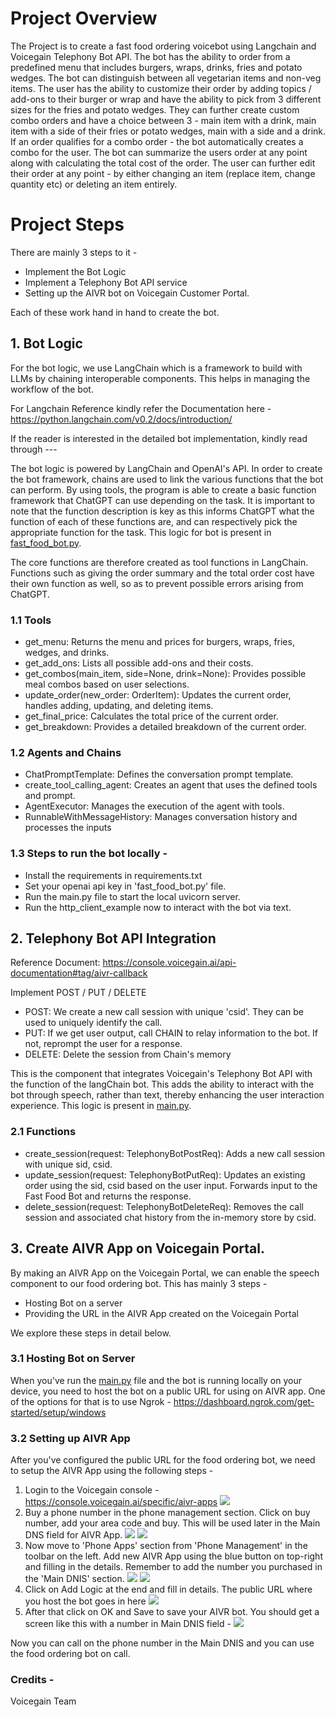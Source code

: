 # Project Overview

The Project is to create a fast food ordering voicebot using Langchain and Voicegain Telephony Bot API. 
The bot has the ability to order from a predefined menu that includes burgers, wraps, drinks, fries and potato wedges. 
The bot can distinguish between all vegetarian items and non-veg items. 
The user has the ability to customize their order by adding topics / add-ons to their burger or wrap 
and have the ability to pick from 3 different sizes for the fries and potato wedges. 
They can further create custom combo orders and have a choice between 3 - main item with a drink, 
main item with a side of their fries or potato wedges, main with a side and a drink. 
If an order qualifies for a combo order - the bot automatically creates a combo for the user. 
The bot can summarize the users order at any point along with calculating the total cost of the order. 
The user can further edit their order at any point - by either changing an item (replace item, change quantity etc) 
or deleting an item entirely.

# Project Steps

There are mainly 3 steps to it - 
- Implement the Bot Logic
- Implement a Telephony Bot API service
- Setting up the AIVR bot on Voicegain Customer Portal. 

Each of these work hand in hand to create the bot.

## 1. Bot Logic

For the bot logic, we use LangChain which is a framework to build with LLMs by chaining interoperable components. 
This helps in managing the workflow of the bot. 

For Langchain Reference kindly refer the Documentation here - https://python.langchain.com/v0.2/docs/introduction/

If the reader is interested in the detailed bot implementation, kindly read through --- 

The bot logic is powered by LangChain and OpenAI's API. 
In order to create the bot framework, chains are used to link the various functions that the bot can perform. 
By using tools, the program is able to create a basic function framework that ChatGPT can use depending on the task. 
It is important to note that the function description is key as this informs ChatGPT 
what the function of each of these functions are, and can respectively pick the appropriate function for the task. 
This logic for bot is present in [fast_food_bot.py](fast_food_bot.py).

The core functions are therefore created as tool functions in LangChain. 
Functions such as giving the order summary and the total order cost have their own function as well, 
so as to prevent possible errors arising from ChatGPT.

### 1.1 Tools

- get_menu: Returns the menu and prices for burgers, wraps, fries, wedges, and drinks.
- get_add_ons: Lists all possible add-ons and their costs.
- get_combos(main_item, side=None, drink=None): Provides possible meal combos based on user selections.
- update_order(new_order: OrderItem): Updates the current order, handles adding, updating, and deleting items.
- get_final_price: Calculates the total price of the current order.
- get_breakdown: Provides a detailed breakdown of the current order.

### 1.2 Agents and Chains

- ChatPromptTemplate: Defines the conversation prompt template.
- create_tool_calling_agent: Creates an agent that uses the defined tools and prompt.
- AgentExecutor: Manages the execution of the agent with tools.
- RunnableWithMessageHistory: Manages conversation history and processes the inputs

### 1.3 Steps to run the bot locally -

- Install the requirements in requirements.txt
- Set your openai api key in 'fast_food_bot.py' file.
- Run the main.py file to start the local uvicorn server.
- Run the http_client_example now to interact with the bot via text.


## 2. Telephony Bot API Integration

Reference Document: https://console.voicegain.ai/api-documentation#tag/aivr-callback

Implement POST / PUT / DELETE

- POST: We create a new call session with unique 'csid'. They can be used to uniquely identify the call.
- PUT: If we get user output, call CHAIN to relay information to the bot. If not, reprompt the user for a response.
- DELETE: Delete the session from Chain's memory

This is the component that integrates Voicegain's Telephony Bot API with the function of the langChain bot. 
This adds the ability to interact with the bot through speech, rather than text, 
thereby enhancing the user interaction experience. This logic is present in [main.py](main.py).


### 2.1 Functions

- create_session(request: TelephonyBotPostReq): Adds a new call session with unique sid, csid.
- update_session(request: TelephonyBotPutReq): Updates an existing order using the sid, csid based on the user input. Forwards input to the Fast Food Bot and returns the response.
- delete_session(request: TelephonyBotDeleteReq): Removes the call session and associated chat history from the in-memory store by csid.


## 3. Create AIVR App on Voicegain Portal.

By making an AIVR App on the Voicegain Portal, we can enable the speech component to our food ordering bot. This has mainly 3 steps - 

- Hosting Bot on a server
- Providing the URL in the AIVR App created on the Voicegain Portal

We explore these steps in detail below.

### 3.1 Hosting Bot on Server

When you've run the [main.py](main.py) file and the bot is running locally on your device, you need to host the bot on a public URL for using on AIVR app.
One of the options for that is to use Ngrok - https://dashboard.ngrok.com/get-started/setup/windows

### 3.2 Setting up AIVR App

After you've configured the public URL for the food ordering bot, we need to setup the AIVR App using the following steps - 

1. Login to the Voicegain console - https://console.voicegain.ai/specific/aivr-apps <img src="screenshots/Screenshot-1.png"/>
2. Buy a phone number in the phone management section. Click on buy number, add your area code and buy. This will be used later in the Main DNS field for AIVR App. <img src="screenshots/Screenshot-2.png"/> <img src="screenshots/Screenshot-3.png"/> 
3. Now move to 'Phone Apps' section from 'Phone Management' in the toolbar on the left. Add new AIVR App using the blue button on top-right and filling in the details. Remember to add the number you purchased in the 'Main DNIS' section. <img src="screenshots/Screenshot-4.png"/> <img src="screenshots/Screenshot-5.png"/>
4. Click on Add Logic at the end and fill in details. The public URL where you host the bot goes in here <img src="screenshots/Screenshot-6.png"/>
5. After that click on OK and Save to save your AIVR bot. You should get a screen like this with a number in Main DNIS field - <img src="screenshots/Screenshot-7.png"/>

Now you can call on the phone number in the Main DNIS and you can use the food ordering bot on call.

### Credits - 
Voicegain Team